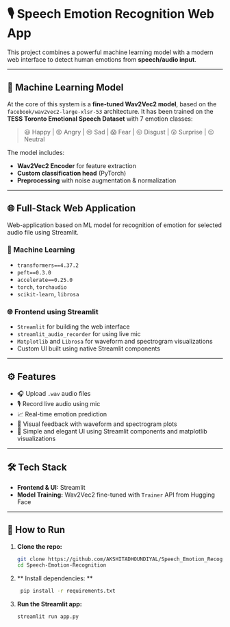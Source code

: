 # 🎙️ Speech Emotion Recognition Web App

This project combines a powerful machine learning model with a modern web interface to detect human emotions from **speech/audio input**.

---

## 🧠 Machine Learning Model

At the core of this system is a **fine-tuned Wav2Vec2 model**, based on the `facebook/wav2vec2-large-xlsr-53` architecture. It has been trained on the **TESS Toronto Emotional Speech Dataset** with 7 emotion classes:

> 😃 Happy | 😡 Angry | 😢 Sad | 😱 Fear | 😖 Disgust | 😲 Surprise | 😐 Neutral

The model includes:
- **Wav2Vec2 Encoder** for feature extraction
- **Custom classification head** (PyTorch)
- **Preprocessing** with noise augmentation & normalization

---

## 🌐 Full-Stack Web Application
Web-application based on ML model for recognition of emotion for selected audio file using Streamlit.

### 🧠 Machine Learning
- `transformers==4.37.2`
- `peft==0.3.0`
- `accelerate==0.25.0`
- `torch`, `torchaudio`
- `scikit-learn`, `librosa`

### 🌐 Frontend using Streamlit
- `Streamlit` for building the web interface
- `streamlit_audio_recorder` for using live mic 
- `Matplotlib` and `Librosa` for waveform and spectrogram visualizations
- Custom UI built using native Streamlit components

---

## ⚙️ Features

- 🎧 Upload `.wav` audio files
- 🎙️ Record live audio using mic
- 📈 Real-time emotion prediction
- 🧠 Visual feedback with waveform and spectrogram plots
- 🌟 Simple and elegant UI using Streamlit components and matplotlib visualizations

---

## 🛠️ Tech Stack

- **Frontend & UI:**  Streamlit
- **Model Training:** Wav2Vec2 fine-tuned with `Trainer` API from Hugging Face

---

## 🚀 How to Run

1. **Clone the repo:**
   ```bash
   git clone https://github.com/AKSHITADHOUNDIYAL/Speech_Emotion_Recognition/.git
   cd Speech-Emotion-Recognition

2. **  Install dependencies: **
   ``` bash
    pip install -r requirements.txt

3. **Run the Streamlit app:**
    ```bash
    streamlit run app.py
